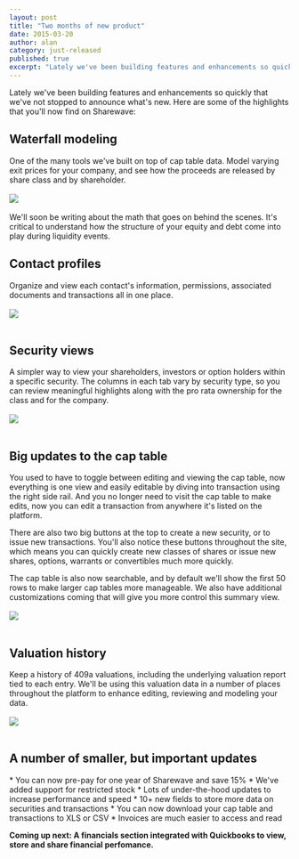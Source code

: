 ```yaml
---
layout: post
title: "Two months of new product"
date: 2015-03-20
author: alan
category: just-released
published: true
excerpt: "Lately we've been building features and enhancements so quickly that we've not stopped to announce what's new. Here are some of the highlights that you'll now find on Sharewave."
---
```

Lately we've been building features and enhancements so quickly that we've not stopped to announce what's new. Here are some of the highlights that you'll now find on Sharewave:

<h2 style="text-align: left">Waterfall modeling</h2>
One of the many tools we've built on top of cap table data. Model varying exit prices for your company, and see how the proceeds are released by share class and by shareholder.
<br><br>
<img src="{{ site.url }}/images/new_waterfall.png">
<br><br>
We'll soon be writing about the math that goes on behind the scenes. It's critical to understand how the structure of your equity and debt come into play during liquidity events.

<h2 style="text-align: left">Contact profiles</h2>
Organize and view each contact's information, permissions, associated documents and transactions all in one place.
<br><br>
<img src="{{ site.url }}/images/new_contact.png">
<br><br>

<h2 style="text-align: left">Security views</h2>
A simpler way to view your shareholders, investors or option holders within a specific security. The columns in each tab vary by security type, so you can review meaningful highlights along with the pro rata ownership for the class and for the company.
<br><br>
<img src="{{ site.url }}/images/new_security_page.png">
<br><br>

<h2 style="text-align: left">Big updates to the cap table</h2>
You used to have to toggle between editing and viewing the cap table, now everything is one view and easily editable by diving into transaction using the right side rail. And you no longer need to visit the cap table to make edits, now you can edit a transaction from anywhere it's listed on the platform.

There are also two big buttons at the top to create a new security, or to issue new transactions. You'll also notice these buttons throughout the site, which means you can quickly create new classes of shares or issue new shares, options, warrants or convertibles much more quickly.

The cap table is also now searchable, and by default we'll show the first 50 rows to make larger cap tables more manageable. We also have additional customizations coming that will give you more control this summary view.
<br><br>
<img src="{{ site.url }}/images/new_cap_table.png">
<br><br>

<h2 style="text-align: left">Valuation history</h2>
Keep a history of 409a valuations, including the underlying valuation report tied to each entry. We'll be using this valuation data in a number of places throughout the platform to enhance editing, reviewing and modeling your data.
<br><br>
<img src="{{ site.url }}/images/new_valuations.png">
<br><br>

<h2 style="text-align: left">A number of smaller, but important updates</h2>
* You can now pre-pay for one year of Sharewave and save 15%
* We've added support for restricted stock
* Lots of under-the-hood updates to increase performance and speed
* 10+ new fields to store more data on securities and transactions
* You can now download your cap table and transactions to XLS or CSV
* Invoices are much easier to access and read


**Coming up next: A financials section integrated with Quickbooks to view, store and share financial perfomance.**